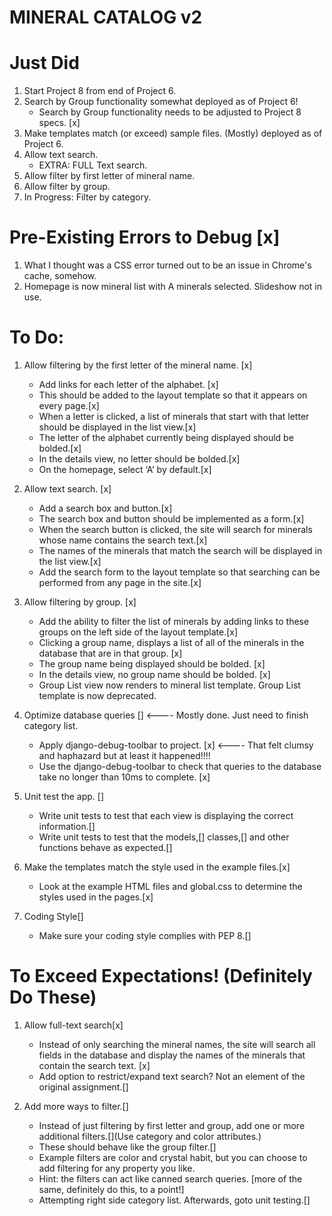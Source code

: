 # MINERAL CATALOG v2


# Just Did

1. Start Project 8 from end of Project 6.
2. Search by Group functionality somewhat deployed as of Project 6!
	- Search by Group functionality needs to be adjusted to Project 8 specs. [x]
3. Make templates match (or exceed) sample files.  (Mostly) deployed as of Project 6.
4. Allow text search.
	- EXTRA: FULL Text search.
5. Allow filter by first letter of mineral name.
6. Allow filter by group.
7. In Progress: Filter by category.



# Pre-Existing Errors to Debug [x]
1. What I thought was a CSS error turned out to be an issue in Chrome's cache, somehow. 
2. Homepage is now mineral list with A minerals selected.  Slideshow not in use.


# To Do:
1. Allow filtering by the first letter of the mineral name. [x]
	- Add links for each letter of the alphabet. [x]
	- This should be added to the layout template so that it appears on every page.[x]
	- When a letter is clicked, a list of minerals that start with that letter should be displayed in the list view.[x]
	- The letter of the alphabet currently being displayed should be bolded.[x]
	- In the details view, no letter should be bolded.[x]
	- On the homepage, select ‘A’ by default.[x]

2. Allow text search. [x]
	- Add a search box and button.[x]
	- The search box and button should be implemented as a form.[x]
	- When the search button is clicked, the site will search for minerals whose name contains the search text.[x]
	- The names of the minerals that match the search will be displayed in the list view.[x]
	- Add the search form to the layout template so that searching can be performed from any page in the site.[x]

3. Allow filtering by group. [x]
	- Add the ability to filter the list of minerals by adding links to these groups on the left side of the layout template.[x]
	- Clicking a group name, displays a list of all of the minerals in the database that are in that group. [x]
	- The group name being displayed should be bolded. [x]
	- In the details view, no group name should be bolded. [x]
	- Group List view now renders to mineral list template.  Group List template is now deprecated.

4. Optimize database queries [] <---- Mostly done.  Just need to finish category list.
	- Apply django-debug-toolbar to project. [x] <---- That felt clumsy and haphazard but at least it happened!!!!
	- Use the django-debug-toolbar to check that queries to the database take no longer than 10ms to complete. [x]

5. Unit test the app. []
	- Write unit tests to test that each view is displaying the correct information.[]
	- Write unit tests to test that the models,[] classes,[] and other functions behave as expected.[]

6. Make the templates match the style used in the example files.[x]
	- Look at the example HTML files and global.css to determine the styles used in the pages.[x]

7. Coding Style[]
	- Make sure your coding style complies with PEP 8.[]


# To Exceed Expectations! (Definitely Do These)
1. Allow full-text search[x]
	- Instead of only searching the mineral names, the site will search all fields in the database and display the names of the minerals that contain the search text. [x]
	- Add option to restrict/expand text search? Not an element of the original assignment.[]

2. Add more ways to filter.[]
	- Instead of just filtering by first letter and group, add one or more additional filters.[](Use category and color attributes.)
	- These should behave like the group filter.[]
	- Example filters are color and crystal habit, but you can choose to add filtering for any property you like.
	- Hint: the filters can act like canned search queries. [more of the same, definitely do this, to a point!]
	- Attempting right side category list.  Afterwards, goto unit testing.[]